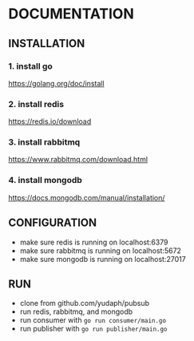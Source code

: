 # DOCUMENTATION
## INSTALLATION

### 1. install go
https://golang.org/doc/install

### 2. install redis
https://redis.io/download

### 3. install rabbitmq
https://www.rabbitmq.com/download.html

### 4. install mongodb
https://docs.mongodb.com/manual/installation/

## CONFIGURATION
- make sure redis is running on localhost:6379
- make sure rabbitmq is running on localhost:5672
- make sure mongodb is running on localhost:27017

## RUN
- clone from github.com/yudaph/pubsub
- run redis, rabbitmq, and mongodb
- run consumer with `go run consumer/main.go`
- run publisher with `go run publisher/main.go`

